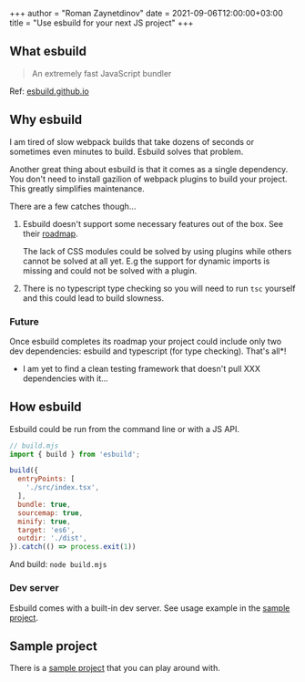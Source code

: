 +++
author = "Roman Zaynetdinov"
date = 2021-09-06T12:00:00+03:00
title = "Use esbuild for your next JS project"
+++

## What esbuild

> An extremely fast JavaScript bundler

Ref: [esbuild.github.io](https://esbuild.github.io/)


## Why esbuild

I am tired of slow webpack builds that take dozens of seconds or sometimes even minutes to build. Esbuild solves that problem.

Another great thing about esbuild is that it comes as a single dependency. You don't need to install gazilion of webpack plugins to build your project. This greatly simplifies maintenance.

There are a few catches though...

1. Esbuild doesn't support some necessary features out of the box. See their [roadmap](https://esbuild.github.io/faq/#upcoming-roadmap).

   The lack of CSS modules could be solved by using plugins while others cannot be solved at all yet. E.g the support for dynamic imports is missing and could not be solved with a plugin.

1. There is no typescript type checking so you will need to run `tsc` yourself and this could lead to build slowness.

### Future

Once esbuild completes its roadmap your project could include only two dev dependencies: esbuild and typescript (for type checking). That's all*!

* I am yet to find a clean testing framework that doesn't pull XXX dependencies with it...


## How esbuild

Esbuild could be run from the command line or with a JS API.

```javascript
// build.mjs
import { build } from 'esbuild';

build({
  entryPoints: [
    './src/index.tsx',
  ],
  bundle: true,
  sourcemap: true,
  minify: true,
  target: 'es6',
  outdir: './dist',
}).catch(() => process.exit(1))
```

And build: `node build.mjs`

### Dev server

Esbuild comes with a built-in dev server. See usage example in the [sample project](https://github.com/zaynetro/esbuild-starter/blob/main/serve.mjs).


## Sample project

There is a [sample project](https://github.com/zaynetro/esbuild-starter) that you can play around with.
